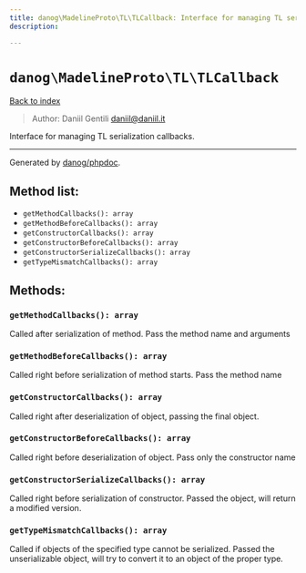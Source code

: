 ```yaml
---
title: danog\MadelineProto\TL\TLCallback: Interface for managing TL serialization callbacks.
description: 

---
```

# `danog\MadelineProto\TL\TLCallback`
[Back to index](../../../index.md)

> Author: Daniil Gentili <daniil@daniil.it>  
  

Interface for managing TL serialization callbacks.  




---
Generated by [danog/phpdoc](https://phpdoc.daniil.it).  
## Method list:
* `getMethodCallbacks(): array`
* `getMethodBeforeCallbacks(): array`
* `getConstructorCallbacks(): array`
* `getConstructorBeforeCallbacks(): array`
* `getConstructorSerializeCallbacks(): array`
* `getTypeMismatchCallbacks(): array`

## Methods:
### `getMethodCallbacks(): array`

Called after serialization of method.
Pass the method name and arguments


### `getMethodBeforeCallbacks(): array`

Called right before serialization of method starts.
Pass the method name


### `getConstructorCallbacks(): array`

Called right after deserialization of object, passing the final object.



### `getConstructorBeforeCallbacks(): array`

Called right before deserialization of object.
Pass only the constructor name


### `getConstructorSerializeCallbacks(): array`

Called right before serialization of constructor.
Passed the object, will return a modified version.


### `getTypeMismatchCallbacks(): array`

Called if objects of the specified type cannot be serialized.
Passed the unserializable object,
will try to convert it to an object of the proper type.


